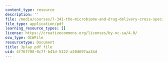 ```yaml
---
content_type: resource
description: ''
file: /media/courses/7-341-the-microbiome-and-drug-delivery-cross-species-communication-in-health-and-disease-spring-2018/4f76f7080c7fb41d5322a20d697aa34d_blD8f7MOhFQ.pdf
file_type: application/pdf
learning_resource_types: []
license: https://creativecommons.org/licenses/by-nc-sa/4.0/
ocw_type: OCWFile
resourcetype: Document
title: 3play pdf file
uid: 4f76f708-0c7f-b41d-5322-a20d697aa34d
---
```

